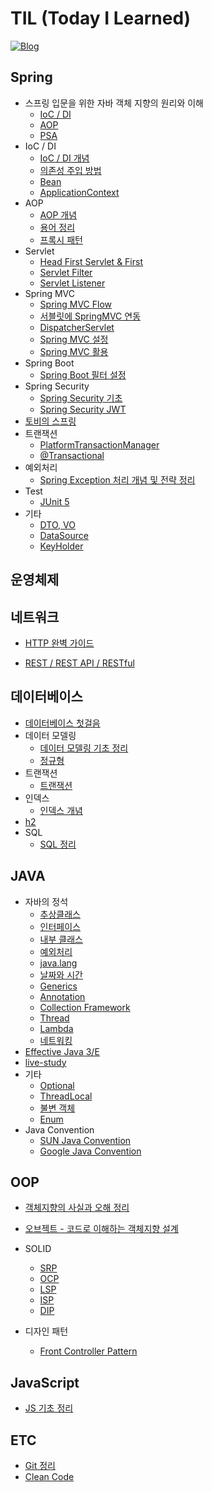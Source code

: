 # TIL (Today I Learned) 

[![Blog](https://img.shields.io/badge/Blog-binghe.github.io-green.svg)](https://binghedev.tistory.com/)



## Spring

* 스프링 입문을 위한 자바 객체 지향의 원리와 이해
  * [IoC / DI](https://github.com/binghe819/TIL/blob/master/Spring/%EC%8A%A4%ED%94%84%EB%A7%81%20%EC%9E%85%EB%AC%B8%EC%9D%84%20%EC%9C%84%ED%95%9C%20%EC%9E%90%EB%B0%94%20%EA%B0%9D%EC%B2%B4%20%EC%A7%80%ED%96%A5%EC%9D%98%20%EC%9B%90%EB%A6%AC%EC%99%80%20%EC%9D%B4%ED%95%B4/IoC%20:%20DI.md)
  * [AOP](https://github.com/binghe819/TIL/blob/master/Spring/%EC%8A%A4%ED%94%84%EB%A7%81%20%EC%9E%85%EB%AC%B8%EC%9D%84%20%EC%9C%84%ED%95%9C%20%EC%9E%90%EB%B0%94%20%EA%B0%9D%EC%B2%B4%20%EC%A7%80%ED%96%A5%EC%9D%98%20%EC%9B%90%EB%A6%AC%EC%99%80%20%EC%9D%B4%ED%95%B4/AOP.md)
  * [PSA](https://github.com/binghe819/TIL/blob/master/Spring/%EC%8A%A4%ED%94%84%EB%A7%81%20%EC%9E%85%EB%AC%B8%EC%9D%84%20%EC%9C%84%ED%95%9C%20%EC%9E%90%EB%B0%94%20%EA%B0%9D%EC%B2%B4%20%EC%A7%80%ED%96%A5%EC%9D%98%20%EC%9B%90%EB%A6%AC%EC%99%80%20%EC%9D%B4%ED%95%B4/PSA.md)
* IoC / DI
  * [IoC / DI 개념](https://github.com/binghe819/TIL/blob/master/Spring/IoC/IoC:DI%EA%B0%9C%EB%85%90.md)
  * [의존성 주입 방법](https://github.com/binghe819/TIL/blob/master/Spring/IoC/%EC%9D%98%EC%A1%B4%EC%84%B1%20%EC%A3%BC%EC%9E%85%20%EB%B0%A9%EB%B2%95.md)
  * [Bean](https://github.com/binghe819/TIL/blob/master/Spring/IoC/Bean.md)
  * [ApplicationContext](https://github.com/binghe819/TIL/blob/master/Spring/IoC/ApplicationContext.md)
* AOP
  * [AOP 개념]()
  * [용어 정리]()
  * [프록시 패턴]()
* Servlet
  * [Head First Servlet & First](https://github.com/binghe819/TIL/tree/master/Spring/Servlet/Head%20First%20Servlets%20%26%20JSP)
  * [Servlet Filter](https://github.com/binghe819/TIL/tree/master/Spring/Servlet/ServletFilter.md)
  * [Servlet Listener](https://github.com/binghe819/TIL/tree/master/Spring/Servlet/ServletListener.md)
* Spring MVC
  * [Spring MVC Flow](https://github.com/binghe819/TIL/blob/master/Spring/MVC/Spring%20MVC%20flow.md)
  * [서블릿에 SpringMVC 연동](https://github.com/binghe819/TIL/blob/master/Spring/MVC/%EC%84%9C%EB%B8%94%EB%A6%BF%EC%97%90%20%EC%8A%A4%ED%94%84%EB%A7%81%20%EC%97%B0%EB%8F%99.md)
  * [DispatcherServlet](https://github.com/binghe819/TIL/blob/master/Spring/MVC/DispatcherServlet.md)
  * [Spring MVC 설정](https://github.com/binghe819/TIL/blob/master/Spring/MVC/Spring%20MVC%20%EC%84%A4%EC%A0%95.md)
  * [Spring MVC 활용](https://github.com/binghe819/TIL/blob/master/Spring/MVC/Spring%20MVC%20%ED%99%9C%EC%9A%A9.md)
* Spring Boot
  * [Spring Boot 필터 설정](https://github.com/binghe819/TIL/blob/master/Spring/SpringBoot/SpringBootFilter.md)
* Spring Security
  * [Spring Security 기초](https://github.com/binghe819/TIL/blob/master/Spring/Security/Spring%20Security%20Basic.md)
  * [Spring Security JWT](https://github.com/binghe819/TIL/blob/master/Spring/Security/Spring%20Security%20JWT.md)
* [토비의 스프링](https://github.com/binghe819/TIL/tree/master/Spring/%ED%86%A0%EB%B9%84%EC%9D%98%20%EC%8A%A4%ED%94%84%EB%A7%81)
* 트랜잭션
  * [PlatformTransactionManager]()
  * [@Transactional]()
* 예외처리
  * [Spring Exception 처리 개념 및 전략 정리](https://github.com/binghe819/TIL/blob/master/Spring/%EA%B8%B0%ED%83%80/%EC%8A%A4%ED%94%84%EB%A7%81%20%EC%98%88%EC%99%B8%EC%B2%98%EB%A6%AC%20%EA%B0%9C%EB%85%90%20%EB%B0%8F%20%EC%A0%84%EB%9E%B5.md)
* Test
  * [JUnit 5](https://github.com/binghe819/TIL/blob/master/Test/JUnit/JUnit5.md)
* 기타
  * [DTO, VO](https://github.com/binghe819/TIL/blob/master/Spring/%EA%B8%B0%ED%83%80/DTO%2C%20VO.md)
  * [DataSource](https://github.com/binghe819/TIL/blob/master/Spring/%EA%B8%B0%ED%83%80/DataSource.md)
  * [KeyHolder](https://github.com/binghe819/TIL/blob/master/Spring/%EA%B8%B0%ED%83%80/KeyHolder.md)



## 운영체제







## 네트워크

* [HTTP 완벽 가이드](https://github.com/binghe819/TIL/blob/master/Network/HTTP%20The%20Definitive%20Guide)

* [REST / REST API / RESTful](https://github.com/binghe819/TIL/blob/master/Network/REST%20API/REST%20API.md)



## 데이터베이스

* [데이터베이스 첫걸음](https://github.com/binghe819/TIL/blob/master/DB/RDB/%EB%8D%B0%EC%9D%B4%ED%84%B0%20%EB%B2%A0%EC%9D%B4%EC%8A%A4%20%EC%B2%AB%EA%B1%B8%EC%9D%8C/%EB%8D%B0%EC%9D%B4%ED%84%B0%20%EB%B2%A0%EC%9D%B4%EC%8A%A4%20%EC%B2%AB%EA%B1%B8%EC%9D%8C.md)
* 데이터 모델링
  * [데이터 모델링 기초 정리](https://github.com/binghe819/TIL/blob/master/DB/RDB/%EB%8D%B0%EC%9D%B4%ED%84%B0%20%EB%AA%A8%EB%8D%B8%EB%A7%81/%EB%8D%B0%EC%9D%B4%ED%84%B0%20%EB%AA%A8%EB%8D%B8%EB%A7%81%20%EA%B8%B0%EC%B4%88.md)
  * [정규형](https://github.com/binghe819/TIL/blob/master/DB/RDB/%EB%8D%B0%EC%9D%B4%ED%84%B0%20%EB%AA%A8%EB%8D%B8%EB%A7%81/%EC%A0%95%EA%B7%9C%ED%98%95.md)
* 트랜잭션
  * [트랜잭션](https://github.com/binghe819/TIL/blob/master/DB/RDB/%ED%8A%B8%EB%9E%9C%EC%9E%AD%EC%85%98/Transaction.md)
* 인덱스
  * [인덱스 개념]()
* [h2](https://github.com/binghe819/TIL/blob/master/DB/RDB/h2/h2.md)
* SQL
  * [SQL 정리](https://github.com/binghe819/TIL/blob/master/DB/RDB/SQL/SQL%EC%A0%95%EB%A6%AC.md)







## JAVA

* 자바의 정석
  * [추상클래스](https://github.com/binghe819/TIL/blob/master/JAVA/%EC%9E%90%EB%B0%94%EC%9D%98%20%EC%A0%95%EC%84%9D/%EC%B6%94%EC%83%81%20%ED%81%B4%EB%9E%98%EC%8A%A4.md)
  * [인터페이스](https://github.com/binghe819/TIL/blob/master/JAVA/%EC%9E%90%EB%B0%94%EC%9D%98%20%EC%A0%95%EC%84%9D/%EC%9D%B8%ED%84%B0%ED%8E%98%EC%9D%B4%EC%8A%A4.md)
  * [내부 클래스](https://github.com/binghe819/TIL/blob/master/JAVA/%EC%9E%90%EB%B0%94%EC%9D%98%20%EC%A0%95%EC%84%9D/%EB%82%B4%EB%B6%80%20%ED%81%B4%EB%9E%98%EC%8A%A4.md)
  * [예외처리](https://github.com/binghe819/TIL/blob/master/JAVA/%EC%9E%90%EB%B0%94%EC%9D%98%20%EC%A0%95%EC%84%9D/%EC%98%88%EC%99%B8%EC%B2%98%EB%A6%AC.pdf)
  * [java.lang](https://github.com/binghe819/TIL/blob/master/JAVA/%EC%9E%90%EB%B0%94%EC%9D%98%20%EC%A0%95%EC%84%9D/java.lang.md)
  * [날짜와 시간](https://github.com/binghe819/TIL/blob/master/JAVA/%EC%9E%90%EB%B0%94%EC%9D%98%20%EC%A0%95%EC%84%9D/%EB%82%A0%EC%A7%9C%EC%99%80%20%EC%8B%9C%EA%B0%84.md)
  * [Generics](https://github.com/binghe819/TIL/blob/master/JAVA/%EC%9E%90%EB%B0%94%EC%9D%98%20%EC%A0%95%EC%84%9D/Generics.md)
  * [Annotation](https://github.com/binghe819/TIL/blob/master/JAVA/%EC%9E%90%EB%B0%94%EC%9D%98%20%EC%A0%95%EC%84%9D/Annotation.md)
  * [Collection Framework](https://github.com/binghe819/TIL/blob/master/JAVA/%EC%9E%90%EB%B0%94%EC%9D%98%20%EC%A0%95%EC%84%9D/Collection%20Framework.md)
  * [Thread](https://github.com/binghe819/TIL/blob/master/JAVA/%EC%9E%90%EB%B0%94%EC%9D%98%20%EC%A0%95%EC%84%9D/Thread.md)
  * [Lambda](https://github.com/binghe819/TIL/blob/master/JAVA/%EC%9E%90%EB%B0%94%EC%9D%98%20%EC%A0%95%EC%84%9D/Lambda.md)
  * [네트워킹](https://github.com/binghe819/TIL/blob/master/JAVA/%EC%9E%90%EB%B0%94%EC%9D%98%20%EC%A0%95%EC%84%9D/%EB%84%A4%ED%8A%B8%EC%9B%8C%ED%82%B9.md)
* [Effective Java 3/E](https://github.com/binghe819/TIL/tree/master/JAVA/Effective%20Java)
* [live-study](https://github.com/binghe819/TIL/tree/master/JAVA/live-study)
* 기타
  * [Optional](https://github.com/binghe819/TIL/blob/master/JAVA/%EB%AA%A8%EB%8D%98%20%EC%9E%90%EB%B0%94/Optional.md)
  * [ThreadLocal](https://github.com/binghe819/TIL/blob/master/JAVA/%EA%B8%B0%ED%83%80/ThreadLocal.md)
  * [불변 객체](https://github.com/binghe819/TIL/blob/master/JAVA/%EA%B8%B0%ED%83%80/%EB%B6%88%EB%B3%80%20%EA%B0%9D%EC%B2%B4.md)
  * [Enum](https://github.com/binghe819/TIL/blob/master/JAVA/%EA%B8%B0%ED%83%80/%EC%97%B4%EA%B1%B0%ED%98%95(enum).md)
* Java Convention
  * [SUN Java Convention](https://github.com/binghe819/TIL/blob/master/JAVA/%EA%B8%B0%ED%83%80/SUN%20Java%20Convention.md)
  * [Google Java Convention]()



## OOP

* [객체지향의 사실과 오해 정리](https://github.com/binghe819/TIL/tree/master/OOP/%EA%B0%9D%EC%B2%B4%EC%A7%80%ED%96%A5%EC%9D%98%20%EC%82%AC%EC%8B%A4%EA%B3%BC%20%EC%98%A4%ED%95%B4)

* [오브젝트 - 코드로 이해하는 객체지향 설계](https://github.com/binghe819/TIL/tree/master/OOP/%EC%98%A4%EB%B8%8C%EC%A0%9D%ED%8A%B8)

* SOLID
  * [SRP](https://github.com/binghe819/TIL/tree/master/OOP/SOLID/SRP.md)
  * [OCP](https://github.com/binghe819/TIL/tree/master/OOP/SOLID/OCP.md)
  * [LSP](https://github.com/binghe819/TIL/tree/master/OOP/SOLID/LSP.md)
  * [ISP](https://github.com/binghe819/TIL/tree/master/OOP/SOLID/ISP.md)
  * [DIP](https://github.com/binghe819/TIL/tree/master/OOP/SOLID/DIP.md)

* 디자인 패턴
  * [Front Controller Pattern](https://github.com/binghe819/TIL/blob/master/OOP/%EB%94%94%EC%9E%90%EC%9D%B8%ED%8C%A8%ED%84%B4/Front%20Controller%20Pattern.md)



## JavaScript

* [JS 기초 정리](https://github.com/binghe819/TIL/tree/master/JS/%EC%9E%90%EB%B0%94%EC%8A%A4%ED%81%AC%EB%A6%BD%ED%8A%B8%20%EA%B8%B0%EC%B4%88%20%EC%A0%95%EB%A6%AC)





## ETC

* [Git 정리](https://github.com/binghe819/TIL/tree/master/ETC/Git)
* [Clean Code](https://github.com/binghe819/TIL/tree/master/ETC/CleanCode)